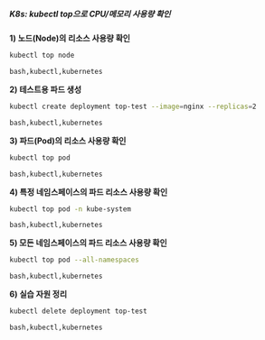 ##### K8s: kubectl top으로 CPU/메모리 사용량 확인 #####

**1) 노드(Node)의 리소스 사용량 확인**
```bash
kubectl top node
```
```tech
bash,kubectl,kubernetes
```

**2) 테스트용 파드 생성**
```bash
kubectl create deployment top-test --image=nginx --replicas=2
```
```tech
bash,kubectl,kubernetes
```

**3) 파드(Pod)의 리소스 사용량 확인**
```bash
kubectl top pod
```
```tech
bash,kubectl,kubernetes
```

**4) 특정 네임스페이스의 파드 리소스 사용량 확인**
```bash
kubectl top pod -n kube-system
```
```tech
bash,kubectl,kubernetes
```

**5) 모든 네임스페이스의 파드 리소스 사용량 확인**
```bash
kubectl top pod --all-namespaces
```
```tech
bash,kubectl,kubernetes
```

**6) 실습 자원 정리**
```bash
kubectl delete deployment top-test
```
```tech
bash,kubectl,kubernetes
```